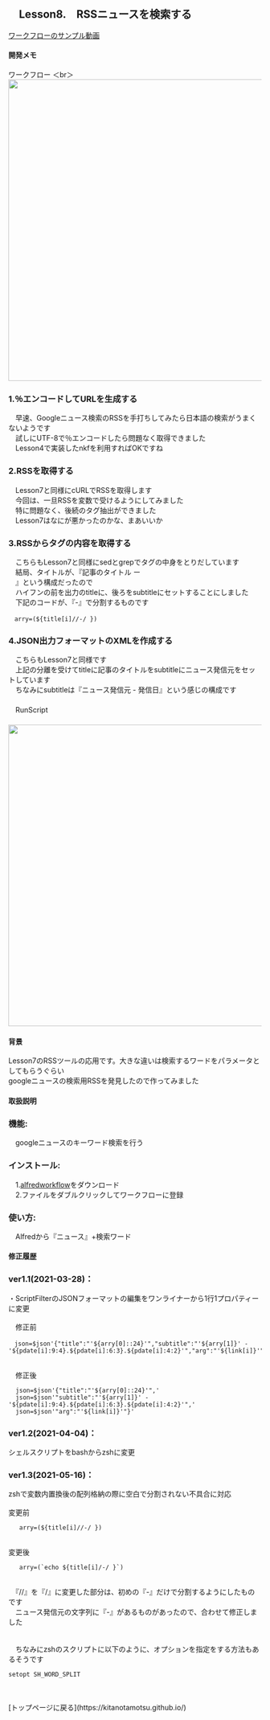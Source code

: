 ## 　Lesson8.　RSSニュースを検索する  
[ワークフローのサンプル動画](https://user-images.githubusercontent.com/40127279/125183017-dba03180-e24d-11eb-80c6-f29cb6cb19b4.mp4)

#### 開発メモ
ワークフロー
＜br＞<img width="600"  src="https://user-images.githubusercontent.com/40127279/126856776-7d1f59d4-c968-4cd9-b55d-142ce88fcbb4.png">

### 1.％エンコードしてURLを生成する
　早速、Googleニュース検索のRSSを手打ちしてみたら日本語の検索がうまくないようです
<br>　試しにUTF-8で％エンコードしたら問題なく取得できました
<br>　Lesson4で実装したnkfを利用すればOKですね
### 2.RSSを取得する
　Lesson7と同様にcURLでRSSを取得します
<br>　今回は、一旦RSSを変数で受けるようにしてみました
<br>　特に問題なく、後続のタグ抽出ができました
<br>　Lesson7はなにが悪かったのかな、まあいいか
### 3.RSSからタグの内容を取得する
　こちらもLesson7と同様にsedとgrepでタグの中身をとりだしています
<br>　結局、タイトルが、『記事のタイトル ー <br>　』という構成だったので
<br>　ハイフンの前を出力のtitleに、後ろをsubtitleにセットすることにしました
<br>　下記のコードが、『-』で分割するものです
```
　arry=(${title[i]//-/ })
```
### 4.JSON出力フォーマットのXMLを作成する
　こちらもLesson7と同様です
<br>　上記の分離を受けてtitleに記事のタイトルをsubtitleにニュース発信元をセットしています
<br>　ちなみにsubtitleは『ニュース発信元 - 発信日』という感じの構成です
<br>　
<br>　RunScript
<br>　<img width="600"  src="https://user-images.githubusercontent.com/40127279/126856795-90e68132-33b7-40fa-a983-e7fef5e1224c.png">

#### 背景
 Lesson7のRSSツールの応用です。大きな違いは検索するワードをパラメータとしてもらうぐらい
<br> googleニュースの検索用RSSを発見したので作ってみました
#### 取扱説明
### 機能:
　googleニュースのキーワード検索を行う
### インストール:
　1.[alfredworkflow](https://github.com/KitanoTamotsu/searchnews/releases/download/1.3/news.alfredworkflow.zip)をダウンロード 
<br>　2.ファイルをダブルクリックしてワークフローに登録
### 使い方:
　Alfredから『ニュース』+検索ワード
#### 修正履歴
### ver1.1(2021-03-28)：
・ScriptFilterのJSONフォーマットの編集をワンライナーから1行1プロパティーに変更
<br><br>　修正前
```
　json=$json'{"title":"'${arry[0]::24}'","subtitle":"'${arry[1]}' - '${pdate[i]:9:4}.${pdate[i]:6:3}.${pdate[i]:4:2}'","arg":"'${link[i]}'"}'
``` 
<br>　修正後
```
  json=$json'{"title":"'${arry[0]::24}'",'
  json=$json'"subtitle":"'${arry[1]}' - '${pdate[i]:9:4}.${pdate[i]:6:3}.${pdate[i]:4:2}'",'
  json=$json'"arg":"'${link[i]}'"}'
```
### ver1.2(2021-04-04)：
   シェルスクリプトをbashからzshに変更

### ver1.3(2021-05-16)：
   zshで変数内置換後の配列格納の際に空白で分割されない不具合に対応
<br><br>  変更前
```
   arry=(${title[i]//-/ })
```
<br> 変更後
```
   arry=(`echo ${title[i]/-/ }`) 
```   
<br>　『//』を『/』に変更した部分は、初めの『-』だけで分割するようにしたものです
<br>　ニュース発信元の文字列に『-』があるものがあったので、合わせて修正しました
<br>    
<br>　ちなみにzshのスクリプトに以下のように、オプションを指定をする方法もあるそうです
```
setopt SH_WORD_SPLIT
```

<br>
<br>
[トップページに戻る](https://kitanotamotsu.github.io/)

